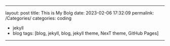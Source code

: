 ---
layout: post
title: This is My Bolg
date: 2023-02-06 17:32:09
permalink: /Categories/
categories: coding
- jekyll
- blog
tags: [blog, jekyll, blog, jekyll theme, NexT theme, GitHub Pages]
---- 
